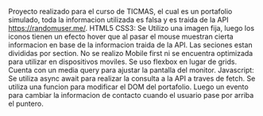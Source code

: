 Proyecto realizado para el curso de TICMAS, el cual es un portafolio simulado, toda la informacion utilizada es falsa y es traida de la API https://randomuser.me/.
HTML5 CSS3:
Se Utilizo una imagen fija, luego los iconos tienen un efecto hover que al pasar el mouse muestran cierta informacion en base de la informacion traida de la API.
Las seciones estan divididas por section.
No se realizo Mobile first ni se encuentra optimizada para utilizar en dispositivos moviles.
Se uso flexbox en lugar de grids.
Cuenta con un media query para ajustar la pantalla del monitor.
Javascript:
Se utiliza async await para realizar la consulta a la API a traves de fetch.
Se utiliza una funcion para modificar el DOM del portafolio.
Luego un evento para cambiar la informacion de contacto cuando el usuario pase por arriba el puntero.
